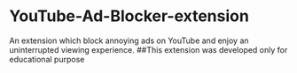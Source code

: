 # YouTube-Ad-Blocker-extension
An extension which block annoying ads on YouTube and enjoy an uninterrupted viewing experience.
##This extension was developed only for educational purpose
